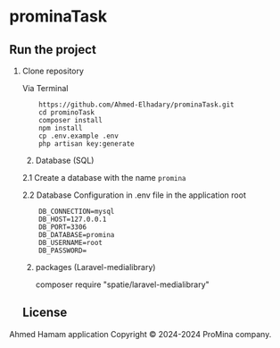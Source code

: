 # prominaTask
## Run the project
1. Clone repository

    Via Terminal
    ```
        https://github.com/Ahmed-Elhadary/prominaTask.git
        cd prominoTask
        composer install
        npm install
        cp .env.example .env
        php artisan key:generate
    ```
    2. Database (SQL)

    2.1 Create a database with the name `promina`

    2.2 Database Configuration in .env file in the application root
    ``` 
        DB_CONNECTION=mysql
        DB_HOST=127.0.0.1
        DB_PORT=3306
        DB_DATABASE=promina
        DB_USERNAME=root
        DB_PASSWORD=
    ```
    2. packages (Laravel-medialibrary)
   
         composer require "spatie/laravel-medialibrary"
    ## License
Ahmed Hamam application Copyright © 2024-2024 ProMina company.
